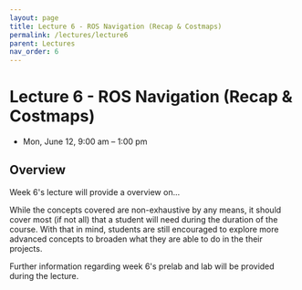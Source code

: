 ```yaml
---
layout: page
title: Lecture 6 - ROS Navigation (Recap & Costmaps)
permalink: /lectures/lecture6
parent: Lectures
nav_order: 6
---
```


# **Lecture 6 - ROS Navigation (Recap & Costmaps)**

- Mon, June 12, 9:00 am – 1:00 pm

## **Overview**

Week 6's lecture will provide a overview on...


While the concepts covered are non-exhaustive by any means, it should cover most (if not all) that a student will need during the duration of the course. With that in mind, students are still encouraged to explore more advanced concepts to broaden what they are able to do in the their projects.

Further information regarding week 6's prelab and lab will be provided during the lecture.

<!-- ## **Lecture resources**
* Slides: [pdf]({{ site.baseurl }}) -->
